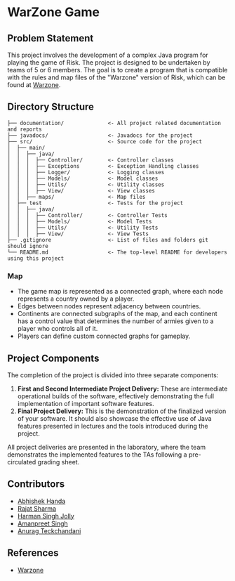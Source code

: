 # WarZone Game

## Problem Statement
This project involves the development of a complex Java program for playing the game of Risk. The project is designed to be undertaken by teams of 5 or 6 members. The goal is to create a program that is compatible with the rules and map files of the "Warzone" version of Risk, which can be found at [Warzone](https://www.warzone.com/).

## Directory Structure

```
├── documentation/              <- All project related documentation and reports
├── javadocs/                   <- Javadocs for the project
├── src/                        <- Source code for the project
│  ├── main/
│  │  ├── java/
│  │  │  ├── Controller/        <- Controller classes
│  │  │  ├── Exceptions         <- Exception Handling classes
│  │  │  ├── Logger/            <- Logging classes
│  │  │  ├── Models/            <- Model classes
│  │  │  ├── Utils/             <- Utility classes
│  │  │  ├── View/              <- View classes
│  │  ├── maps/                 <- Map files
│  ├── test                     <- Tests for the project
│  │  ├── java/          
│  │  │  ├── Controller/        <- Controller Tests
│  │  │  ├── Models/            <- Model Tests
│  │  │  ├── Utils/             <- Utility Tests
│  │  │  ├── View/              <- View Tests
├── .gitignore                  <- List of files and folders git should ignore
└── README.md                   <- The top-level README for developers using this project 
```
### Map
- The game map is represented as a connected graph, where each node represents a country owned by a player.
- Edges between nodes represent adjacency between countries.
- Continents are connected subgraphs of the map, and each continent has a control value that determines the number of armies given to a player who controls all of it.
- Players can define custom connected graphs for gameplay.

## Project Components
The completion of the project is divided into three separate components:
1. **First and Second Intermediate Project Delivery:** These are intermediate operational builds of the software, effectively demonstrating the full implementation of important software features.
2. **Final Project Delivery:** This is the demonstration of the finalized version of your software. It should also showcase the effective use of Java features presented in lectures and the tools introduced during the project.

All project deliveries are presented in the laboratory, where the team demonstrates the implemented features to the TAs following a pre-circulated grading sheet.

## Contributors
- [Abhishek Handa](https://github.com/abhishekhandacse)
- [Rajat Sharma](https://github.com/rajatjc)
- [Harman Singh Jolly](https://github.com/coderjolly)
- [Amanpreet Singh](https://github.com/amanpreetbatra)
- [Anurag Teckchandani](https://github.com/anurag444)

## References
- [Warzone](https://www.warzone.com/)
